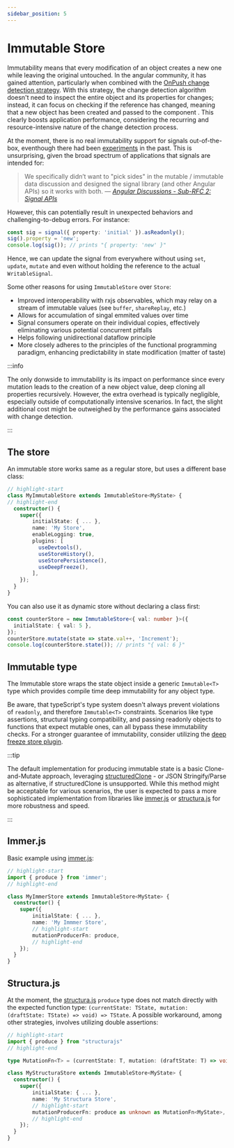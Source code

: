 ```yaml
---
sidebar_position: 5
---
```


# Immutable Store

Immutability means that every modification of an object creates a new one while leaving the original untouched. In the angular community, it has gained attention, particularly when combined with the [OnPush change detection strategy](https://angular.io/guide/change-detection-skipping-subtrees). With this strategy, the change detection algorithm doesn't need to inspect the entire object and its properties for changes; instead, it can focus on checking if the reference has changed, meaning that a new object has been created and passed to the component
. This clearly boosts application performance, considering the recurring and resource-intensive nature of the change detection process.

At the moment, there is no real immutability support for signals out-of-the-box, eventhough there had been [experiments](https://github.com/angular/angular/pull/49644) in the past. This is unsurprising, given the broad spectrum of applications that signals are intended for:

> We specifically didn’t want to "pick sides" in the mutable / immutable
> data discussion and designed the signal library (and other Angular APIs)
> so it works with both.
> &mdash; <cite>[Angular Discussions - Sub-RFC 2: Signal APIs](https://github.com/angular/angular/discussions/49683)</cite>

However, this can potentially result in unexpected behaviors and challenging-to-debug errors. For instance:

```typescript
const sig = signal({ property: 'initial' }).asReadonly();
sig().property = 'new';
console.log(sig()); // prints "{ property: 'new' }"
```

Hence, we can update the signal from everywhere without using `set`, `update`, `mutate` and even without holding the reference to the actual `WritableSignal`.

Some other reasons for using `ImmutableStore` over `Store`:

- Improved interoperability with rxjs observables, which may relay on a stream of immutable values (see `buffer`, `shareReplay`, etc.)
- Allows for accumulation of singal emmited values over time
- Signal consumers operate on their individual copies, effectively eliminating various potential concurrent pitfalls
- Helps following unidirectional dataflow principle
- More closely adheres to the principles of the functional programming paradigm, enhancing predictability in state modification (matter of taste)

:::info

The only donwside to immutability is its impact on performance since every mutation leads to the creation of a new object value, deep cloning all properties recursively. However, the extra overhead is typically negligible, especially outside of computationally intensive scenarios. In fact, the slight additional cost might be outweighed by the performance gains associated with change detection.

:::

## The store

An immutable store works same as a regular store, but uses a different base class:

```typescript
// highlight-start
class MyImmutableStore extends ImmutableStore<MyState> {
// highlight-end
  constructor() {
    super({
        initialState: { ... },
        name: 'My Store',
        enableLogging: true,
        plugins: [
          useDevtools(),
          useStoreHistory(),
          useStorePersistence(),
          useDeepFreeze(),
        ],
    });
  }
}

```

You can also use it as dynamic store without declaring a class first:

```typescript
const counterStore = new ImmutableStore<{ val: number }>({
  initialState: { val: 5 },
});
counterStore.mutate(state => state.val++, 'Increment');
console.log(counterStore.state()); // prints "{ val: 6 }"
```

## Immutable type

The Immutable store wraps the state object inside a generic `Immutable<T>` type which provides compile time deep immutability for any object type.

Be aware, that typeScript's type system doesn't always prevent violations of `readonly`, and therefore `Immutable<T>` constraints. Scenarios like type assertions, structural typing compatibility, and passing readonly objects to functions that expect mutable ones, can all bypass these immutability checks. For a stronger guarantee of immutability, consider utilizing the [deep freeze store plugin](./plugins/deep-freeze.md).

:::tip

The default implementation for producing immutable state is a basic Clone-and-Mutate approach, leveraging [structuredClone](https://developer.mozilla.org/en-US/docs/Web/API/structuredClone) - or JSON Stringify/Parse as alternative, if structuredClone is unsupported. While this method might be acceptable for various scenarios, the user is expected to pass a more sophisticated implementation from libraries like [immer.js](https://immerjs.github.io/immer/) or [structura.js](https://giusepperaso.github.io/structura.js/) for more robustness and speed.

:::

## Immer.js

Basic example using [immer.js](https://immerjs.github.io/immer/):

```typescript
// highlight-start
import { produce } from 'immer';
// highlight-end

class MyImmerStore extends ImmutableStore<MyState> {
  constructor() {
    super({
        initialState: { ... },
        name: 'My Immmer Store',
        // highlight-start
        mutationProducerFn: produce,
        // highlight-end
    });
  }
}
```

## Structura.js

At the moment, the [structura.js](https://giusepperaso.github.io/structura.js/) `produce` type does not match directly with the expected function type: `(currentState: TState, mutation: (draftState: TState) => void) => TState`. A possible workaround, among other strategies, involves utilizing double assertions:

```typescript
// highlight-start
import { produce } from "structurajs"
// highlight-end

type MutationFn<T> = (currentState: T, mutation: (draftState: T) => void) => T;

class MyStructuraStore extends ImmutableStore<MyState> {
  constructor() {
    super({
        initialState: { ... },
        name: 'My Structura Store',
        // highlight-start
        mutationProducerFn: produce as unknown as MutationFn<MyState>,
        // highlight-end
    });
  }
}
```
